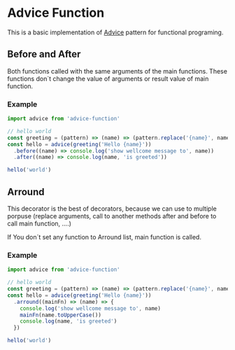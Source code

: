 # Advice Function

This is a basic implementation of [Advice](https://en.wikipedia.org/wiki/Advice_(programming)) pattern for functional programing.

## Before and After
Both functions called with the same arguments of the main functions. These functions don`t change the value of arguments or result value of main function.

### Example

```javascript
import advice from 'advice-function'

// hello world
const greeting = (pattern) => (name) => (pattern.replace('{name}', name))
const hello = advice(greeting('Hello {name}'))
  .before((name) => console.log('show wellcome message to', name))
  .after((name) => console.log(name, 'is greeted'))

hello('world')
```

## Arround
This decorator is the best of decorators, because we can use to multiple porpuse (replace arguments, call to another methods after and before to call main function, ....)

If You don´t set any function to Arround list, main function is called.

### Example
```javascript
import advice from 'advice-function'

// hello world
const greeting = (pattern) => (name) => (pattern.replace('{name}', name))
const hello = advice(greeting('Hello {name}'))
  .arround((mainFn) => (name) => {
    console.log('show wellcome message to', name)
    mainFn(name.toUpperCase())
    console.log(name, 'is greeted')
  })

hello('world')
```
